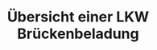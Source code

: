 ---
layout: article
title: Übersicht einer LKW Brückenbeladung
description: 
  - Diese Visualisierung ermöglicht es, in der Lagerlogistik einen Überblick über aktuelle Brückenbeladungen pro Verladetor zu geben. Dadurch wissen die Gabelstaplerfahrer stets wie viele Güter bereits verladen wurden, wie viele noch ausstehen und innerhalb welcher Zeit das Verladen erledigt sein muss. Zusätzliche Informationen, wie z. B. mögliche Gefahrenklassen, Gewichtsklassen, Spedition usw. können ebenfalls abgebildet werden.Entsprechende Daten können beispielsweise aus SAP bezogen werden. 
lang: de
weight: 1000
isDraft: false
ref: Overview-Truck-Loading
category:
  - Logistik
  - Lager
  - Prozess
  - LKW
image: Uebersicht-LKW-Brueckenbeladung.png
image_thumbnail: Uebersicht-LKW-Brueckenbeladung_thumbnail.png
download: Uebersicht-LKW-Brueckenbeladung.pbmx
overview_description:
overview_benefits:
overview_data_sources:
---
